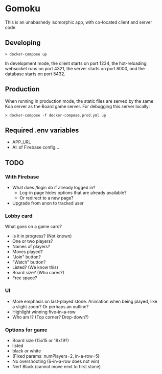 # Gomoku

This is an unabashedy isomorphic app, with co-located client and server code.

## Developing

```
> docker-compose up
```

In development mode, the client starts on port 1234, the hot-reloading websocket runs on port 4321, the server starts on port 8000, and the database starts on port 5432.

## Production

When running in production mode, the static files are served by the same Koa server as the Board game server. For debugging this server locally:

```
> docker-compose -f docker-compose.prod.yml up
```

## Required .env variables

- APP_URL
- All of Firebase config...

## TODO

### With Firebase

- What does /login do if already logged in?
  - Log-in page hides options that are already available?
  - Or redirect to a new page?
- Upgrade from anon to tracked user

### Lobby card

What goes on a game card?

- Is it in progress? (Not known)
- One or two players?
- Names of players?
- Moves played?
- "Join" button?
- "Watch" button?
- Listed? (We know this)
- Board size? (Who cares?)
- Free space?

### UI

- More emphasis on last-played stone. Animation when being played, like a slight zoom? Or perhaps an outline?
- Highlight winning five-in-a-row
- Who am I? (Top corner? Drop-down?)

### Options for game

- Board size (15x15 or 19x19?)
- listed
- black or white
- (Fixed params: numPlayers=2, in-a-row=5)
- No overshooting (6-in-a-row does not win)
- Nerf Black (cannot move next to first stone)
